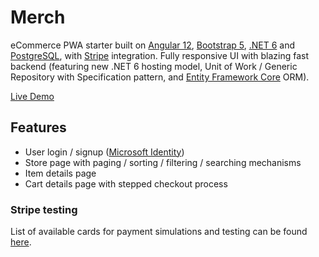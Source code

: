 # Merch

eCommerce PWA starter built on [Angular 12](https://angular.io), [Bootstrap 5](https://getbootstrap.com/), [.NET 6](https://dotnet.microsoft.com/en-us/) and [PostgreSQL](https://www.postgresql.org/), with [Stripe](https://stripe.com/) integration. Fully responsive UI with blazing fast backend (featuring new .NET 6 hosting model, Unit of Work / Generic Repository with Specification pattern, and [Entity Framework Core](https://learn.microsoft.com/en-us/ef/) ORM).

[Live Demo](https://iguman.com)

## Features

- User login / signup ([Microsoft Identity](https://learn.microsoft.com/en-us/azure/active-directory/develop/))
- Store page with paging / sorting / filtering / searching mechanisms
- Item details page
- Cart details page with stepped checkout process

### Stripe testing

List of available cards for payment simulations and testing can be found [here](https://stripe.com/docs/testing#cards).
